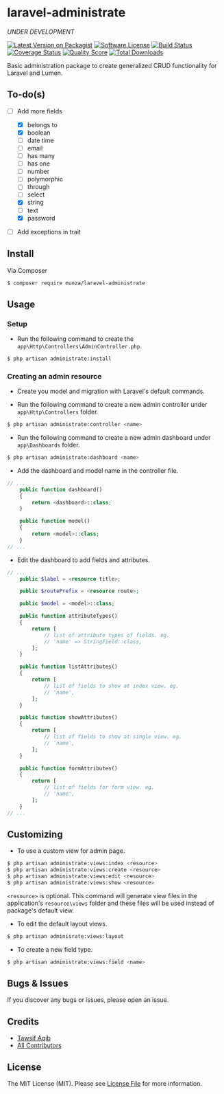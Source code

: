# laravel-administrate

*UNDER DEVELOPMENT*

[![Latest Version on Packagist][ico-version]][link-packagist]
[![Software License][ico-license]](LICENSE.md)
[![Build Status][ico-travis]][link-travis]
[![Coverage Status][ico-scrutinizer]][link-scrutinizer]
[![Quality Score][ico-code-quality]][link-code-quality]
[![Total Downloads][ico-downloads]][link-downloads]

Basic administration package to create generalized CRUD functionality for Laravel and Lumen.


## To-do(s)

- [ ] Add more fields
    - [x] belongs to
    - [x] boolean
    - [ ] date time
    - [ ] email
    - [ ] has many
    - [ ] has one
    - [ ] number
    - [ ] polymorphic
    - [ ] through
    - [ ] select
    - [x] string
    - [ ] text
    - [x] password
- [ ] Add exceptions in trait


## Install

Via Composer

``` bash
$ composer require munza/laravel-administrate
```


## Usage


### Setup

- Run the following command to create the `app\Http\Controllers\AdminController.php`.

```bash
$ php artisan administrate:install
```


### Creating an admin resource

- Create you model and migration with Laravel's default commands.

- Run the following command to create a new admin controller under `app\Http\Controllers` folder.

```bash
$ php artisan administrate:controller <name>
```

- Run the following command to create a new admin dashboard under `app\Dashboards` folder.

```bash
$ php artisan administrate:dashboard <name>
```

- Add the dashboard and model name in the controller file.

```php
// ...
    public function dashboard()
    {
        return <dashboard>::class;
    }

    public function model()
    {
        return <model>::class;
    }
// ...
```

- Edit the dashboard to add fields and attributes.

```php
// ...
    public $label = <resource title>;

    public $routePrefix = <resource route>;

    public $model = <model>::class;

    public function attributeTypes()
    {
        return [
            // list of attribute types of fields. eg.
            // 'name' => StringField::class,
        ];
    }

    public function listAttributes()
    {
        return [
            // list of fields to show at index view. eg.
            // 'name',
        ];
    }

    public function showAttributes()
    {
        return [
            // list of fields to show at single view. eg.
            // 'name',
        ];
    }

    public function formAttributes()
    {
        return [
            // list of fields for form view. eg.
            // 'name',
        ];
    }
// ...
```

## Customizing

- To use a custom view for admin page.

```bash
$ php artisan administrate:views:index <resource>
$ php artisan administrate:views:create <resource>
$ php artisan administrate:views:edit <resource>
$ php artisan administrate:views:show <resource>
```

`<resource>` is optional. This command will generate view files in the application's `resource\views` folder and these files will be used instead of package's default view.

- To edit the default layout views.

```bash
$ php artisan adminisrate:views:layout
```

- To create a new field type.

```bash
$ php artisan administrate:views:field <name>
```

## Bugs & Issues

If you discover any bugs or issues, please open an issue.


## Credits

- [Tawsif Aqib][link-author]
- [All Contributors][link-contributors]


## License

The MIT License (MIT). Please see [License File](LICENSE.md) for more information.

[ico-version]: https://img.shields.io/packagist/v/munza/laravel-administrate.svg?style=flat-square
[ico-license]: https://img.shields.io/badge/license-MIT-brightgreen.svg?style=flat-square
[ico-travis]: https://img.shields.io/travis/munza/laravel-administrate/master.svg?style=flat-square
[ico-scrutinizer]: https://img.shields.io/scrutinizer/coverage/g/munza/laravel-administrate.svg?style=flat-square
[ico-code-quality]: https://img.shields.io/scrutinizer/g/munza/laravel-administrate.svg?style=flat-square
[ico-downloads]: https://img.shields.io/packagist/dt/munza/laravel-administrate.svg?style=flat-square

[link-packagist]: https://packagist.org/packages/munza/laravel-administrate
[link-travis]: https://travis-ci.org/munza/laravel-administrate
[link-scrutinizer]: https://scrutinizer-ci.com/g/munza/laravel-administrate/code-structure
[link-code-quality]: https://scrutinizer-ci.com/g/munza/laravel-administrate
[link-downloads]: https://packagist.org/packages/munza/laravel-administrate
[link-author]: https://github.com/munza
[link-contributors]: ../../contributors
